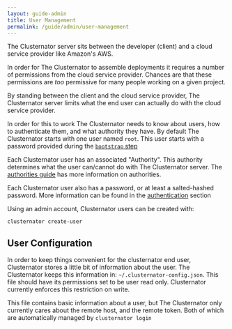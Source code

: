 ```yaml
---
layout: guide-admin
title: User Management
permalink: /guide/admin/user-management
---
```


The Clusternator server sits between the developer (client) and a cloud service
provider like Amazon's AWS.  

In order for The Clusternator to assemble deployments it requires a number of 
permissions from the cloud service provider. Chances are that these permissions 
are _too_ permissive for many people working on a given project.

By standing between the client and the cloud service provider, The Clusternator
server limits what the end user can actually do with the cloud service provider.

In order for this to work The Clusternator needs to know about users, how to 
authenticate them, and what authority they have.  By default The Clusternator 
starts with one user named `root`.  This user starts with a password provided 
during the [`bootstrap` step](/guide/installation "Installation Guide")

Each Clusternator user has an associated "Authority".  This authority determines
what the user can/cannot do with The Clusternator server.  The
[authorities guide](/guide/admin/authorities "Authorities Guide") has more
information on authorities.

Each Clusternator user also has a password, or at least a salted-hashed 
password.  More information can be found in the 
[authentication](/guide/admin/authentication "Authentication Guide") section

Using an admin account, Clusternator users can be created with:

```
clusternator create-user
```

## User Configuration

In order to keep things convenient for the clusternator end user, Clusternator
stores a little bit of information about the user.  The Clusternator keeps this
information in: `~/.clusternator-config.json`.  This file should have its
permissions set to be user read only.  Clusternator currently enforces this
restriction on write.

This file contains basic information about a user, but The Clusternator only
currently cares about the remote host, and the remote token.  Both of which
are automatically managed by `clusternator login`
